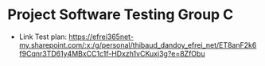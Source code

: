# Project Software Testing Group C

- Link Test plan: https://efrei365net-my.sharepoint.com/:x:/g/personal/thibaud_dandoy_efrei_net/ET8anF2k6f9Cqnr3TD61y4MBxCC1c1f-HDxzh1vCKuxj3g?e=8ZfObu
